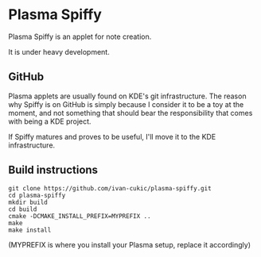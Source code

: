 # Plasma Spiffy

Plasma Spiffy is an applet for note creation.

It is under heavy development.

## GitHub

Plasma applets are usually found on KDE's git infrastructure.
The reason why Spiffy is on GitHub is simply because I consider it to be a toy at the moment,
and not something that should bear the responsibility that comes with being a KDE project.

If Spiffy matures and proves to be useful, I'll move it to the KDE infrastructure.


## Build instructions

    git clone https://github.com/ivan-cukic/plasma-spiffy.git
    cd plasma-spiffy
    mkdir build
    cd build
    cmake -DCMAKE_INSTALL_PREFIX=MYPREFIX ..
    make
    make install

(MYPREFIX is where you install your Plasma setup, replace it accordingly)

